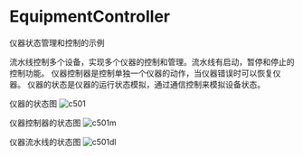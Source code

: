 # EquipmentController

仪器状态管理和控制的示例


流水线控制多个设备，实现多个仪器的控制和管理。流水线有启动，暂停和停止的控制功能。
仪器控制器是控制单独一个仪器的动作，当仪器错误时可以恢复仪器。
仪器的状态是仪器的运行状态模拟，通过通信控制来模拟设备状态。

仪器的状态图
![c501](https://user-images.githubusercontent.com/20536182/208004608-c063193f-81a9-498e-86ef-b041fca8f17e.png)


仪器控制器的状态图
![c501m](https://user-images.githubusercontent.com/20536182/208004618-5cdae478-4310-41b4-9b8a-9d629d20f277.png)


仪器流水线的状态图
![c501dl](https://user-images.githubusercontent.com/20536182/208004613-86ff2a3e-d580-4005-88bd-eb1da6286654.png)

